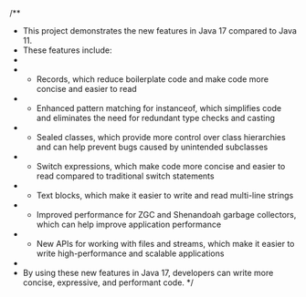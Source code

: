 /**
 * This project demonstrates the new features in Java 17 compared to Java 11.
 * These features include:
 * 
 * - Records, which reduce boilerplate code and make code more concise and easier to read
 * - Enhanced pattern matching for instanceof, which simplifies code and eliminates the need for redundant type checks and casting
 * - Sealed classes, which provide more control over class hierarchies and can help prevent bugs caused by unintended subclasses
 * - Switch expressions, which make code more concise and easier to read compared to traditional switch statements
 * - Text blocks, which make it easier to write and read multi-line strings
 * - Improved performance for ZGC and Shenandoah garbage collectors, which can help improve application performance
 * - New APIs for working with files and streams, which make it easier to write high-performance and scalable applications
 *
 * By using these new features in Java 17, developers can write more concise, expressive, and performant code.
 */